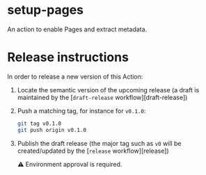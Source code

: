 # setup-pages

An action to enable Pages and extract metadata.


# Release instructions

In order to release a new version of this Action:

1. Locate the semantic version of the upcoming release (a draft is maintained by the [`draft-release` workflow][draft-release])

2. Push a matching tag, for instance for `v0.1.0`:

   ```bash
   git tag v0.1.0
   git push origin v0.1.0
   ```

3. Publish the draft release (the major tag such as `v0` will be created/updated by the [`release` workflow][release])

   ⚠️ Environment approval is required.
